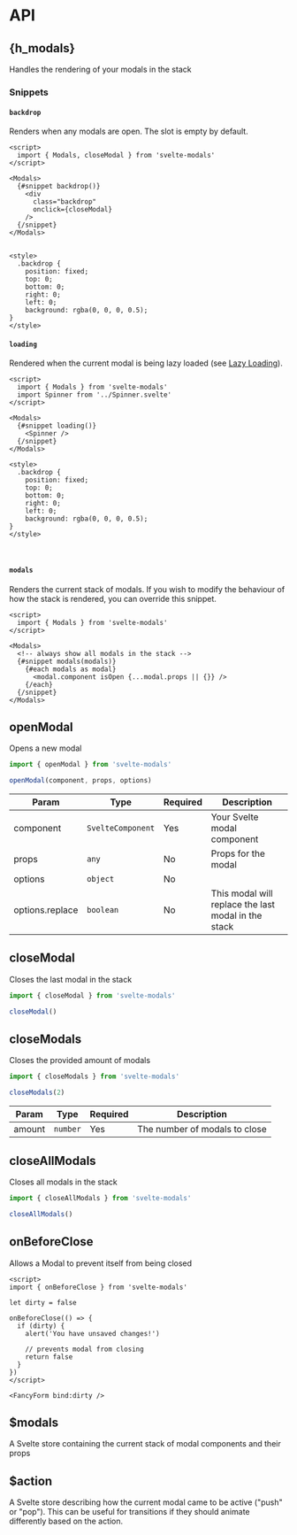 # API

<style>
h2 {
  @apply border-b-2 pb-2 border-gray-200;
}
</style>

<script>
  const h_modals = '<Modals />'
</script>

## {h_modals}

Handles the rendering of your modals in the stack

### Snippets

#### `backdrop`

Renders when any modals are open. The slot is empty by default.

```svelte
<script>
  import { Modals, closeModal } from 'svelte-modals'
</script>

<Modals>
  {#snippet backdrop()}
    <div
      class="backdrop"
      onclick={closeModal}
    />
  {/snippet}
</Modals>


<style>
  .backdrop {
    position: fixed;
    top: 0;
    bottom: 0;
    right: 0;
    left: 0;
    background: rgba(0, 0, 0, 0.5);
}
</style>
```

#### `loading`

Rendered when the current modal is being lazy loaded (see [Lazy Loading](/lazy-loading)).

```svelte
<script>
  import { Modals } from 'svelte-modals'
  import Spinner from '../Spinner.svelte'
</script>

<Modals>
  {#snippet loading()}
    <Spinner />
  {/snippet}
</Modals>

<style>
  .backdrop {
    position: fixed;
    top: 0;
    bottom: 0;
    right: 0;
    left: 0;
    background: rgba(0, 0, 0, 0.5);
}
</style>
```

<br />

#### `modals`

Renders the current stack of modals. If you wish to modify the behaviour of how the stack is rendered, you can override this
snippet.

```svelte
<script>
  import { Modals } from 'svelte-modals'
</script>

<Modals>
  <!-- always show all modals in the stack -->
  {#snippet modals(modals)}
    {#each modals as modal}
      <modal.component isOpen {...modal.props || {}} />
    {/each}
  {/snippet}
</Modals>

```

## openModal

Opens a new modal

```js
import { openModal } from 'svelte-modals'

openModal(component, props, options)
```

| Param           | Type                         | Required | Description                                         |
| --------------- | ---------------------------- | -------- | --------------------------------------------------- |
| component       | <code>SvelteComponent</code> | Yes      | Your Svelte modal component                         |
| props           | <code>any</code>             | No       | Props for the modal                                 |
| options         | <code>object</code>          | No       |                                                     |
| options.replace | <code>boolean</code>         | No       | This modal will replace the last modal in the stack |

## closeModal

Closes the last modal in the stack

```js
import { closeModal } from 'svelte-modals'

closeModal()
```

## closeModals

Closes the provided amount of modals

```js
import { closeModals } from 'svelte-modals'

closeModals(2)
```

| Param  | Type                | Required | Description                   |
| ------ | ------------------- | -------- | ----------------------------- |
| amount | <code>number</code> | Yes      | The number of modals to close |

## closeAllModals

Closes all modals in the stack

```js
import { closeAllModals } from 'svelte-modals'

closeAllModals()
```

## onBeforeClose

Allows a Modal to prevent itself from being closed

```svelte
<script>
import { onBeforeClose } from 'svelte-modals'

let dirty = false

onBeforeClose(() => {
  if (dirty) {
    alert('You have unsaved changes!')

    // prevents modal from closing
    return false
  }
})
</script>

<FancyForm bind:dirty />
```

## $modals

A Svelte store containing the current stack of modal components and their props

## $action

A Svelte store describing how the current modal came to be active ("push" or "pop"). This can be useful for transitions if they should animate differently based on the action.
